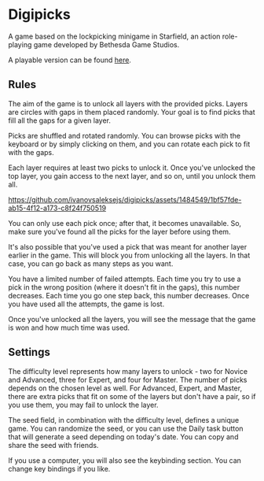 # Digipicks

A game based on the lockpicking minigame in Starfield, an action role-playing game developed by Bethesda Game Studios.

A playable version can be found [here](https://ivanovsaleksejs.github.io/digipicks).

## Rules

The aim of the game is to unlock all layers with the provided picks. Layers are circles with gaps in them placed randomly. Your goal is to find picks that fill all the gaps for a given layer.

Picks are shuffled and rotated randomly. You can browse picks with the keyboard or by simply clicking on them, and you can rotate each pick to fit with the gaps.

Each layer requires at least two picks to unlock it. Once you've unlocked the top layer, you gain access to the next layer, and so on, until you unlock them all.


https://github.com/ivanovsaleksejs/digipicks/assets/1484549/1bf57fde-ab15-4f12-a173-c8f24f750519


You can only use each pick once; after that, it becomes unavailable. So, make sure you've found all the picks for the layer before using them.

It's also possible that you've used a pick that was meant for another layer earlier in the game. This will block you from unlocking all the layers. In that case, you can go back as many steps as you want.

You have a limited number of failed attempts. Each time you try to use a pick in the wrong position (where it doesn't fit in the gaps), this number decreases. Each time you go one step back, this number decreases. Once you have used all the attempts, the game is lost.

Once you've unlocked all the layers, you will see the message that the game is won and how much time was used.

## Settings

The difficulty level represents how many layers to unlock - two for Novice and Advanced, three for Expert, and four for Master. The number of picks depends on the chosen level as well. For Advanced, Expert, and Master, there are extra picks that fit on some of the layers but don't have a pair, so if you use them, you may fail to unlock the layer.

The seed field, in combination with the difficulty level, defines a unique game. You can randomize the seed, or you can use the Daily task button that will generate a seed depending on today's date. You can copy and share the seed with friends.

If you use a computer, you will also see the keybinding section. You can change key bindings if you like.
